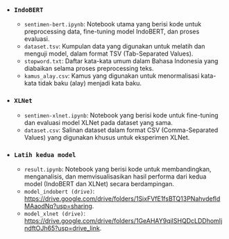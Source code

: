 * ### `IndoBERT`
    * `sentimen-bert.ipynb`: Notebook utama yang berisi kode untuk preprocessing data, fine-tuning model IndoBERT, dan proses evaluasi.
    * `dataset.tsv`: Kumpulan data yang digunakan untuk melatih dan menguji model, dalam format TSV (Tab-Separated Values).
    * `stopword.txt`: Daftar kata-kata umum dalam Bahasa Indonesia yang diabaikan selama proses preprocessing teks.
    * `kamus_alay.csv`: Kamus yang digunakan untuk menormalisasi kata-kata tidak baku (alay) menjadi kata baku.

* ### `XLNet`
    * `sentimen-xlnet.ipynb`: Notebook yang berisi kode untuk fine-tuning dan evaluasi model XLNet pada dataset yang sama.
    * `dataset.csv`: Salinan dataset dalam format CSV (Comma-Separated Values) yang digunakan khusus untuk eksperimen XLNet.

* ### `Latih kedua model`
    * `result.ipynb`: Notebook yang berisi kode untuk membandingkan, menganalisis, dan memvisualisasikan hasil performa dari kedua model (IndoBERT dan XLNet) secara berdampingan.
    * `model_indobert (drive)`: https://drive.google.com/drive/folders/1SixFVfE1fsBTQ13PNahvdefldMAaodNq?usp=sharing.
    * `model_xlnet (drive)`: https://drive.google.com/drive/folders/1GeAHAY9qiISHQDcLDDhomIjndftOJh65?usp=drive_link.

